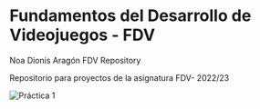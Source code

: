 # Fundamentos del Desarrollo de Videojuegos - FDV
Noa Dionis Aragón FDV Repository

Repositorio para proyectos de la asignatura FDV- 2022/23

![Práctica 1](https://user-images.githubusercontent.com/114673717/193822222-df5bb0ad-e25f-4635-9048-4a13fd040dfd.gif)
